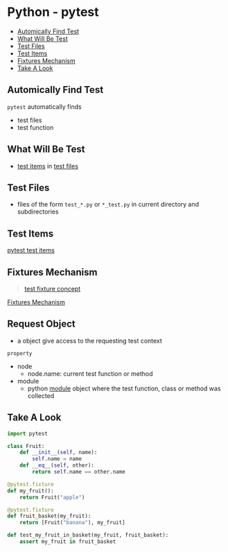# Python - pytest

* [Automically Find Test](#automically-find-test)
* [What Will Be Test](#what-will-be-test)
* [Test Files](#test-files)
* [Test Items](#test-items)
* [Fixtures Mechanism](#fixtures-mechanism)
* [Take A Look](#take-a-look)

## Automically Find Test

`pytest` automatically finds 

- test files
- test function

## What Will Be Test

- [test items](#test-items) in [test files](#test-files)

## Test Files

- files of the form `test_*.py` or `*_test.py` in current directory and subdirectories

## Test Items

[pytest test items](pytest-test-items.md)

## Fixtures Mechanism

> [test fixture concept](python-unittest.md#test-fixture)

[Fixtures Mechanism](pytest-fixture.md)

## Request Object

- a object give access to the requesting test context

`property`

- node
  - node.name: current test function or method
- module
  - python [module](python-module.md) object where the test function, class or method was collected


## Take A Look

```py
import pytest

class Fruit:
    def __init__(self, name):
        self.name = name
    def __eq__(self, other):
        return self.name == other.name

@pytest.fixture
def my_fruit():
    return Fruit("apple")

@pytest.fixture
def fruit_basket(my_fruit):
    return [Fruit("banana"), my_fruit]

def test_my_fruit_in_basket(my_fruit, fruit_basket):
    assert my_fruit in fruit_basket
```

